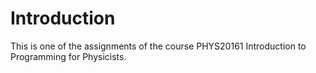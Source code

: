 # Introduction
This is one of the assignments of the course PHYS20161 Introduction to Programming for Physicists.<br>

